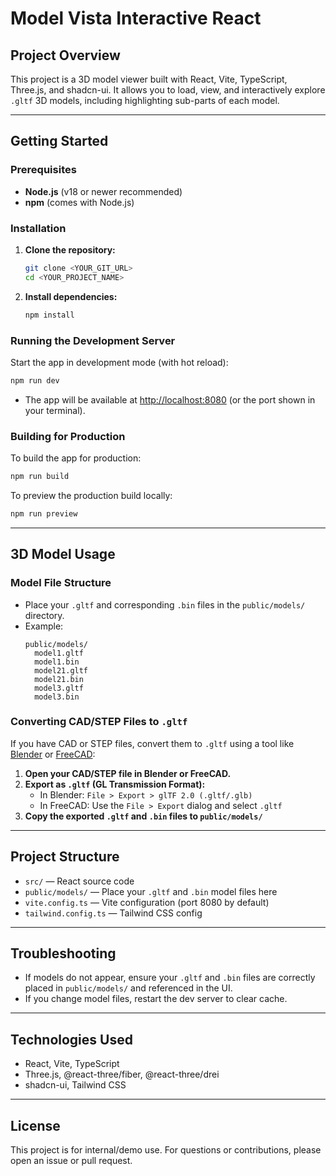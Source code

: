 # Model Vista Interactive React

## Project Overview

This project is a 3D model viewer built with React, Vite, TypeScript, Three.js, and shadcn-ui.
It allows you to load, view, and interactively explore `.gltf` 3D models, including highlighting sub-parts of each model.

---

## Getting Started

### Prerequisites

- **Node.js** (v18 or newer recommended)
- **npm** (comes with Node.js)

### Installation

1. **Clone the repository:**
   ```sh
   git clone <YOUR_GIT_URL>
   cd <YOUR_PROJECT_NAME>
   ```

2. **Install dependencies:**
   ```sh
   npm install
   ```

### Running the Development Server

Start the app in development mode (with hot reload):

```sh
npm run dev
```

- The app will be available at [http://localhost:8080](http://localhost:8080) (or the port shown in your terminal).

### Building for Production

To build the app for production:

```sh
npm run build
```

To preview the production build locally:

```sh
npm run preview
```

---

## 3D Model Usage

### Model File Structure

- Place your `.gltf` and corresponding `.bin` files in the `public/models/` directory.
- Example:
  ```
  public/models/
    model1.gltf
    model1.bin
    model21.gltf
    model21.bin
    model3.gltf
    model3.bin
  ```

### Converting CAD/STEP Files to `.gltf`

If you have CAD or STEP files, convert them to `.gltf` using a tool like [Blender](https://www.blender.org/) or [FreeCAD](https://www.freecad.org/):

1. **Open your CAD/STEP file in Blender or FreeCAD.**
2. **Export as `.gltf` (GL Transmission Format):**
   - In Blender: `File > Export > glTF 2.0 (.gltf/.glb)`
   - In FreeCAD: Use the `File > Export` dialog and select `.gltf`
3. **Copy the exported `.gltf` and `.bin` files to `public/models/`**

---

## Project Structure

- `src/` — React source code
- `public/models/` — Place your `.gltf` and `.bin` model files here
- `vite.config.ts` — Vite configuration (port 8080 by default)
- `tailwind.config.ts` — Tailwind CSS config

---

## Troubleshooting

- If models do not appear, ensure your `.gltf` and `.bin` files are correctly placed in `public/models/` and referenced in the UI.
- If you change model files, restart the dev server to clear cache.

---

## Technologies Used

- React, Vite, TypeScript
- Three.js, @react-three/fiber, @react-three/drei
- shadcn-ui, Tailwind CSS

---

## License

This project is for internal/demo use.
For questions or contributions, please open an issue or pull request.
